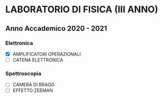 # LABORATORIO DI FISICA (III ANNO)

## Anno Accademico 2020 - 2021

### Elettronica

- [x] AMPLIFICATORI OPERAZIONALI
- [ ] CATENA ELETTRONICA 

### Spettroscopia

- [ ] CAMERA DI BRAGG
- [ ] EFFETTO ZEEMAN